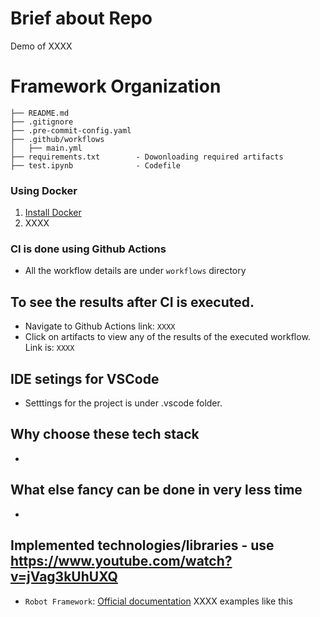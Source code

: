 # Brief about Repo
Demo of XXXX

# Framework Organization
```
├── README.md
├── .gitignore
├── .pre-commit-config.yaml
├── .github/workflows
│   ├── main.yml
├── requirements.txt        - Dowonloading required artifacts
├── test.ipynb              - Codefile
```

### Using Docker

1. [Install Docker](https://docs.docker.com/docker-for-mac/install/)
2. XXXX

### CI is done using Github Actions

- All the workflow details are under `workflows` directory

## To see the results after CI is executed.

- Navigate to Github Actions link: `XXXX`
- Click on artifacts to view any of the results of the executed workflow. Link is: `XXXX`


## IDE setings for VSCode

- Setttings for the project is under .vscode folder.

## Why choose these tech stack

- 

## What else fancy can be done in very less time

- 

## Implemented technologies/libraries - use https://www.youtube.com/watch?v=jVag3kUhUXQ

- `Robot Framework`: [Official documentation](https://robotframework.org/)
XXXX examples like this
